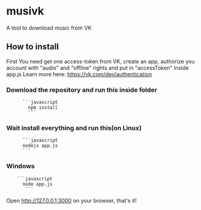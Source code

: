 # musivk
A tool to download music from VK


## How to install

  First You need get one access-token from VK, create an app, authorize you account with "audio" and "offline" rights and put in "accessToken" inside app.js
  Learn more here: https://vk.com/dev/authentication
  
  ### Download the repository and run this inside folder
          ```javascript 
            npm install 
            ```
  
 ### Wait install everything and run this(on Linux)
          ```javascript 
          nodejs app.js
          ```
  
 ### Windows
        ```javascript 
          node app.js
           ```
          
          
  Open http://127.0.0.1:3000 on your browser, that's it!
